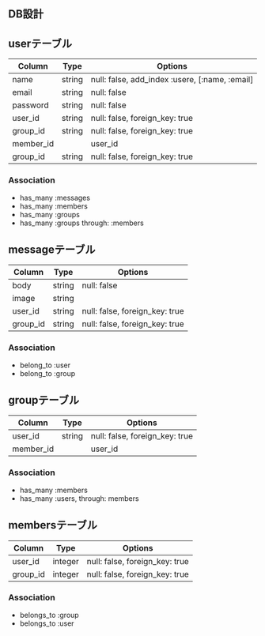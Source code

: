 ## DB設計

## userテーブル
|Column|Type|Options|
|------|----|-------|
|name|string|null: false, add_index :usere, [:name, :email]|
|email|string|null: false|
|password|string|null: false|
|user_id|string|null: false, foreign_key: true|
|group_id|string|null: false, foreign_key: true|
|member_id||user_id|string|null: false, foreign_key: true|
|group_id|string|null: false, foreign_key: true|

### Association
- has_many :messages
- has_many :members
- has_many :groups
- has_many :groups through: :members


## messageテーブル
|Column|Type|Options|
|------|----|-------|
|body|string|null: false|
|image|string|
|user_id|string|null: false, foreign_key: true|
|group_id|string|null: false, foreign_key: true|

### Association
- belong_to :user
- belong_to :group


## groupテーブル
|Column|Type|Options|
|------|----|-------|
|user_id|string|null: false, foreign_key: true|
|member_id||user_id|string|null: false, foreign_key: true|

### Association
- has_many :members
- has_many :users, through: members


## membersテーブル
|Column|Type|Options|
|------|----|-------|
|user_id|integer|null: false, foreign_key: true|
|group_id|integer|null: false, foreign_key: true|

### Association
- belongs_to :group
- belongs_to :user